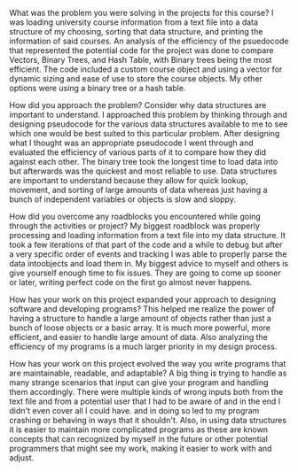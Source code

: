What was the problem you were solving in the projects for this course?
I was loading university course information from a text file into a data structure of my choosing, sorting that data structure, and printing the information of said courses. An analysis of the efficiency of the psuedocode that represented the potential code for the project was done to compare Vectors, Binary Trees, and Hash Table, with Binary trees being the most efficient. The code included a custom course object and using a vector for dynamic sizing and ease of use to store the course objects. My other options were using a binary tree or a hash table.

How did you approach the problem? Consider why data structures are important to understand.
I approached this problem by thinking through and designing pseudocode for the various data structures available to me to see which one would be best suited to this particular problem. After designing what I thought was an appropriate pseudocode I went through and evaluated the efficiency of various parts of it to compare how they did against each other.  The binary tree took the longest time to load data into but afterwards was the quickest and most reliable to use. Data structures are important to understand because they allow for quick lookup, movement, and sorting of large amounts of data whereas just having a bunch of independent variables or objects is slow and sloppy.

How did you overcome any roadblocks you encountered while going through the activities or project?
My biggest roadblock was properly processing and loading information from a text file into my data structure. It took a few iterations of that part of the code and a while to debug but after a very specific order of events and tracking I was able to properly parse the data intoobjects and load them in. My biggest advice to myself and others is give yourself enough time to fix issues. They are going to come up sooner or later, writing perfect code on the first go almost never happens.

How has your work on this project expanded your approach to designing software and developing programs?
This helped me realize the power of having a structure to handle a large amount of objects rather than just a bunch of loose objects or a basic array. It is much more powerful, more efficient, and easier to handle large amount of data. Also analyzing the efficiency of my programs is a much larger priority in my design process.

How has your work on this project evolved the way you write programs that are maintainable, readable, and adaptable?
A big thing is trying to handle as many strange scenarios that input can give your program and handling them accordingly. There were multiple kinds of wrong inputs both from the text file and from a potential user that I had to be aware of and in the end I didn't even cover all I could have. and in doing so led to my program crashing or behaving in ways that it shouldn't. Also, in using data structures it is easier to maintain more complicated programs as these are known concepts that can recognized by myself in the future or other potential programmers that might see my work, making it easier to work with and adjust.
